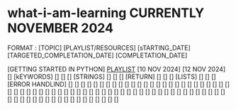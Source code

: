 # what-i-am-learning CURRENTLY NOVEMBER 2024
FORMAT : [TOPIC] [PLAYLIST/RESOURCES] [sTARTING_DATE] [TARGETED_COMPLETATION_DATE] [COMPLETATION_DATE] 


[GETTING STARTED IN PYTHON] [PLAYLIST](https://youtube.com/playlist?list=PLaYT64KWZAEMTzm7RAc60_nYkSjLBdJda&si=zaCSVEQBiBuacsu8) [10 NOV 2024] [12 NOV 2024] []
[kEYWORDS] []() [] [] [] 
[STRINGS] []() [] [] [] 
[RETURN] []() [] [] []
[LISTS] []() [] [] [] 
[ERROR HANDLIND] []() [] [] [] 
[] []() [] [] [] 
[] []() [] [] [] 
[] []() [] [] [] 
[] []() [] [] [] 
[] []() [] [] [] 
[] []() [] [] [] 
[] []() [] [] [] 
[] []() [] [] [] 
[] []() [] [] [] 
[] []() [] [] [] 
[] []() [] [] [] 
[] []() [] [] [] 
[] []() [] [] [] 
[] []() [] [] [] 
[] []() [] [] [] 
[] []() [] [] [] 
[] []() [] [] [] 
[] []() [] [] [] 
[] []() [] [] []
